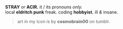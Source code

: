 **STRAY** *or* **ACIR.** it / its pronouns *only.* <br>
local **eldritch punk** freak. coding **hobbyist.** ill *&* insane. <br>
> art in my icon is by **cosmobrain00** on tumblr.
